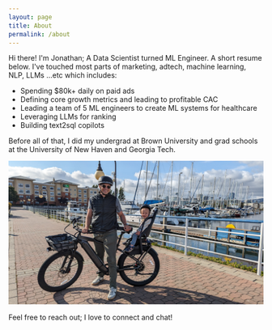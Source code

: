 ```yaml
---
layout: page
title: About
permalink: /about
---
```


Hi there! I'm Jonathan; A Data Scientist turned ML Engineer. A short resume below.
I've touched most parts of marketing, adtech, machine learning, NLP, LLMs ...etc which includes:
* Spending $80k+ daily on paid ads
* Defining core growth metrics and leading to profitable CAC
* Leading a team of 5 ML engineers to create ML systems for healthcare
* Leveraging LLMs for ranking
* Building text2sql copilots

Before all of that, I did my undergrad at Brown University and grad schools at the University of New Haven and Georgia Tech.


![me_and_luka](assets/img/me_and_luka_bike.jpg)

Feel free to reach out; I love to connect and chat!
